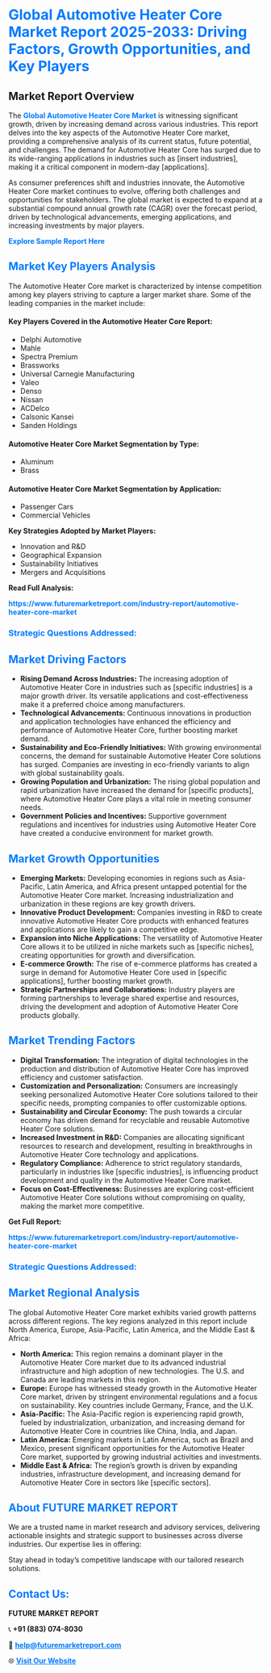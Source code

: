 <h1 style="color: #007BFF;">Global Automotive Heater Core Market Report 2025-2033: Driving Factors, Growth Opportunities, and Key Players</h1>

<section id="overview">
<h2>Market Report Overview</h2>
<p>The <a href="https://www.futuremarketreport.com/industry-report/automotive-heater-core-market" style="color: #007BFF; text-decoration: none;"><strong>Global Automotive Heater Core Market</strong></a> is witnessing significant growth, driven by increasing demand across various industries. This report delves into the key aspects of the Automotive Heater Core market, providing a comprehensive analysis of its current status, future potential, and challenges. The demand for Automotive Heater Core has surged due to its wide-ranging applications in industries such as [insert industries], making it a critical component in modern-day [applications].</p>
<p>As consumer preferences shift and industries innovate, the Automotive Heater Core market continues to evolve, offering both challenges and opportunities for stakeholders. The global market is expected to expand at a substantial compound annual growth rate (CAGR) over the forecast period, driven by technological advancements, emerging applications, and increasing investments by major players.</p>
</section>

<section id="overview">
<p><a href="https://www.futuremarketreport.com/request-sample/reportId=51772" style="color: #007BFF; text-decoration: none;"><strong>Explore Sample Report Here</strong></a></p>
</section>

<section id="key-players">
<h2 style="color: #007BFF;">Market Key Players Analysis</h2>
<p>The Automotive Heater Core market is characterized by intense competition among key players striving to capture a larger market share. Some of the leading companies in the market include:</p>
<h4>Key Players Covered in the Automotive Heater Core Report:</h4>
<ul><li>Delphi Automotive</li><li>Mahle</li><li>Spectra Premium</li><li>Brassworks</li><li>Universal Carnegie Manufacturing</li><li>Valeo</li><li>Denso</li><li>Nissan</li><li>ACDelco</li><li>Calsonic Kansei</li><li>Sanden Holdings</li></ul>
<h4>Automotive Heater Core Market Segmentation by Type:</h4>
<ul><li>Aluminum</li><li>Brass</li></ul>

<h4>Automotive Heater Core Market Segmentation by Application:</h4>
<ul><li>Passenger Cars</li><li>Commercial Vehicles</li></ul>
<p><strong>Key Strategies Adopted by Market Players:</strong></p>
<ul>
<li>Innovation and R&D</li>
<li>Geographical Expansion</li>
<li>Sustainability Initiatives</li>
<li>Mergers and Acquisitions</li>
</ul>
</section>

<section>
<p><strong>Read Full Analysis: </strong></p><a href="https://www.futuremarketreport.com/industry-report/automotive-heater-core-market" style="color: #007BFF; text-decoration: none;"><strong>https://www.futuremarketreport.com/industry-report/automotive-heater-core-market</strong></a>
<h3 style="color: #007BFF;">Strategic Questions Addressed:</h3>
</section>

<section id="driving-factors">
<h2 style="color: #007BFF;">Market Driving Factors</h2>
<ul>
<li><strong>Rising Demand Across Industries:</strong> The increasing adoption of Automotive Heater Core in industries such as [specific industries] is a major growth driver. Its versatile applications and cost-effectiveness make it a preferred choice among manufacturers.</li>
<li><strong>Technological Advancements:</strong> Continuous innovations in production and application technologies have enhanced the efficiency and performance of Automotive Heater Core, further boosting market demand.</li>
<li><strong>Sustainability and Eco-Friendly Initiatives:</strong> With growing environmental concerns, the demand for sustainable Automotive Heater Core solutions has surged. Companies are investing in eco-friendly variants to align with global sustainability goals.</li>
<li><strong>Growing Population and Urbanization:</strong> The rising global population and rapid urbanization have increased the demand for [specific products], where Automotive Heater Core plays a vital role in meeting consumer needs.</li>
<li><strong>Government Policies and Incentives:</strong> Supportive government regulations and incentives for industries using Automotive Heater Core have created a conducive environment for market growth.</li>
</ul>
</section>

<section id="growth-opportunities">
<h2 style="color: #007BFF;">Market Growth Opportunities</h2>
<ul>
<li><strong>Emerging Markets:</strong> Developing economies in regions such as Asia-Pacific, Latin America, and Africa present untapped potential for the Automotive Heater Core market. Increasing industrialization and urbanization in these regions are key growth drivers.</li>
<li><strong>Innovative Product Development:</strong> Companies investing in R&D to create innovative Automotive Heater Core products with enhanced features and applications are likely to gain a competitive edge.</li>
<li><strong>Expansion into Niche Applications:</strong> The versatility of Automotive Heater Core allows it to be utilized in niche markets such as [specific niches], creating opportunities for growth and diversification.</li>
<li><strong>E-commerce Growth:</strong> The rise of e-commerce platforms has created a surge in demand for Automotive Heater Core used in [specific applications], further boosting market growth.</li>
<li><strong>Strategic Partnerships and Collaborations:</strong> Industry players are forming partnerships to leverage shared expertise and resources, driving the development and adoption of Automotive Heater Core products globally.</li>
</ul>
</section>

<section id="trending-factors">
<h2 style="color: #007BFF;">Market Trending Factors</h2>
<ul>
<li><strong>Digital Transformation:</strong> The integration of digital technologies in the production and distribution of Automotive Heater Core has improved efficiency and customer satisfaction.</li>
<li><strong>Customization and Personalization:</strong> Consumers are increasingly seeking personalized Automotive Heater Core solutions tailored to their specific needs, prompting companies to offer customizable options.</li>
<li><strong>Sustainability and Circular Economy:</strong> The push towards a circular economy has driven demand for recyclable and reusable Automotive Heater Core solutions.</li>
<li><strong>Increased Investment in R&D:</strong> Companies are allocating significant resources to research and development, resulting in breakthroughs in Automotive Heater Core technology and applications.</li>
<li><strong>Regulatory Compliance:</strong> Adherence to strict regulatory standards, particularly in industries like [specific industries], is influencing product development and quality in the Automotive Heater Core market.</li>
<li><strong>Focus on Cost-Effectiveness:</strong> Businesses are exploring cost-efficient Automotive Heater Core solutions without compromising on quality, making the market more competitive.</li>
</ul>
</section>

<section>
<p><strong>Get Full Report: </strong></p><a href="https://www.futuremarketreport.com/industry-report/automotive-heater-core-market" style="color: #007BFF; text-decoration: none;"><strong>https://www.futuremarketreport.com/industry-report/automotive-heater-core-market</strong></a>
<h3 style="color: #007BFF;">Strategic Questions Addressed:</h3>
</section>


<section id="regional-analysis">
<h2 style="color: #007BFF;">Market Regional Analysis</h2>
<p>The global Automotive Heater Core market exhibits varied growth patterns across different regions. The key regions analyzed in this report include North America, Europe, Asia-Pacific, Latin America, and the Middle East & Africa:</p>
<ul>
<li><strong>North America:</strong> This region remains a dominant player in the Automotive Heater Core market due to its advanced industrial infrastructure and high adoption of new technologies. The U.S. and Canada are leading markets in this region.</li>
<li><strong>Europe:</strong> Europe has witnessed steady growth in the Automotive Heater Core market, driven by stringent environmental regulations and a focus on sustainability. Key countries include Germany, France, and the U.K.</li>
<li><strong>Asia-Pacific:</strong> The Asia-Pacific region is experiencing rapid growth, fueled by industrialization, urbanization, and increasing demand for Automotive Heater Core in countries like China, India, and Japan.</li>
<li><strong>Latin America:</strong> Emerging markets in Latin America, such as Brazil and Mexico, present significant opportunities for the Automotive Heater Core market, supported by growing industrial activities and investments.</li>
<li><strong>Middle East & Africa:</strong> The region’s growth is driven by expanding industries, infrastructure development, and increasing demand for Automotive Heater Core in sectors like [specific sectors].</li>
</ul>
</section>

<footer>
<h2 style="color: #007BFF;">About FUTURE MARKET REPORT</h2>
<p>We are a trusted name in market research and advisory services, delivering actionable insights and strategic support to businesses across diverse industries. Our expertise lies in offering:</p>

<p>Stay ahead in today’s competitive landscape with our tailored research solutions.</p>

<h2 style="color: #007BFF;">Contact Us:</h2>
<p><strong>FUTURE MARKET REPORT</strong></p>
<p>📞 <strong>+91 (883) 074-8030</strong></p>
<p>📧 <strong><a href="mailto:help@futuremarketreport.com" style="color: #007BFF;">help@futuremarketreport.com</a></strong></p>
<p>🌐 <strong><a href="https://www.futuremarketreport.com/" style="color: #007BFF;">Visit Our Website</a></strong></p>
</footer>
